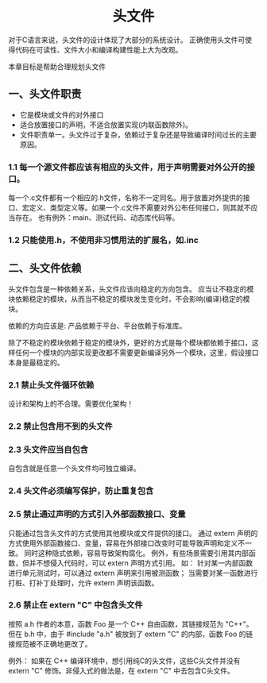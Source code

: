 <h1 align="center">头文件</h1>
对于C语言来说，头文件的设计体现了大部分的系统设计。
正确使用头文件可使得代码在可读性、文件大小和编译构建性能上大为改观。

本章目标是帮助合理规划头文件
## 一、头文件职责
 - 它是模块或文件的对外接口
 - 适合放置接口的声明，不适合放置实现(内联函数除外)。
 - 文件职责单一。头文件过于复杂，依赖过于复杂还是导致编译时间过长的主要原因。
### 1.1 每一个源文件都应该有相应的头文件，用于声明需要对外公开的接口。
每一个.c文件都有一个相应的.h文件，名称不一定同名。用于放置对外提供的接口、宏定义、类型定义等。如果一个.c文件不需要对外公布任何接口，则其就不应当存在。
也有例外：main、测试代码、动态库代码等。
### 1.2 只能使用.h，不使用非习惯用法的扩展名，如.inc
## 二、头文件依赖

头文件包含是一种依赖关系，头文件应该向稳定的方向包含。
应当让不稳定的模块依赖稳定的模块，从而当不稳定的模块发生变化时，不会影响(编译)稳定的模块。

依赖的方向应该是: 产品依赖于平台、平台依赖于标准库。

除了不稳定的模块依赖于稳定的模块外，更好的方式是每个模块都依赖于接口，这样任何一个模块的内部实现更改都不需要更新编译另外一个模块，这里，假设接口本身是最稳定的。
### 2.1 禁止头文件循环依赖
设计和架构上的不合理。需要优化架构！
### 2.2 禁止包含用不到的头文件
### 2.3 头文件应当自包含
自包含就是任意一个头文件均可独立编译。
### 2.4 头文件必须编写保护，防止重复包含
### 2.5 禁止通过声明的方式引入外部函数接口、变量
只能通过包含头文件的方式使用其他模块或文件提供的接口。
通过 extern 声明的方式使用外部函数接口、变量，容易在外部接口改变时可能导致声明和定义不一致。
同时这种隐式依赖，容易导致架构腐化。
例外，有些场景需要引用其内部函数，但并不想侵入代码时，可以 extern 声明方式引用。
如：
针对某一内部函数进行单元测试时，可以通过 extern 声明来引用被测函数；
当需要对某一函数进行打桩、打补丁处理时，允许 extern 声明该函数。
### 2.6 禁止在 extern "C" 中包含头文件

按照 a.h 作者的本意，函数 Foo 是一个 C++ 自由函数，其链接规范为 "C++"。
但在 b.h 中，由于 #include "a.h" 被放到了 extern "C" 的内部，函数 Foo 的链接规范被不正确地更改了。

例外：
如果在 C++ 编译环境中，想引用纯C的头文件，这些C头文件并没有 extern "C" 修饰。非侵入式的做法是，在 extern "C" 中去包含C头文件。
